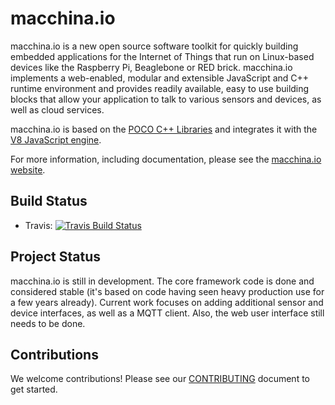 macchina.io
===========

macchina.io is a new open source software toolkit for quickly building
embedded applications for the Internet of Things that run on Linux-based
devices like the Raspberry Pi, Beaglebone or RED brick. macchina.io
implements a web-enabled, modular and extensible JavaScript and C++
runtime environment and provides readily available, easy to use building
blocks that allow your application to talk to various sensors and
devices, as well as cloud services.

macchina.io is based on the [POCO C++ Libraries](http://pocoproject.org) and
integrates it with the [V8 JavaScript engine](https://code.google.com/p/v8/).

For more information, including documentation, please see the 
[macchina.io website](http://macchina.io).


Build Status
------------

- Travis: [![Travis Build Status](https://travis-ci.org/macchina-io/macchina.io.png?branch=develop)](https://travis-ci.org/macchina-io/macchina.io/)


Project Status
--------------

macchina.io is still in development. The core framework code is done and considered stable
(it's based on code having seen heavy production use for a few years already). Current work
focuses on adding additional sensor and device interfaces, as well as a MQTT client.
Also, the web user interface still needs to be done.


Contributions
-------------

We welcome contributions! Please see our [CONTRIBUTING](https://github.com/macchina-io/macchina.io/blob/develop/CONTRIBUTING.md) document to get started.
